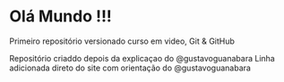 # Olá Mundo !!!
 Primeiro repositório versionado curso em video, Git & GitHub

 Repositório criaddo depois da explicaçao do @gustavoguanabara
  Linha adicionada direto do site com orientação do @gustavoguanabara
